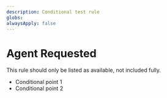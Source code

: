 ```yaml
---
description: Conditional test rule
globs:
alwaysApply: false
---
```


# Agent Requested

This rule should only be listed as available, not included fully.

- Conditional point 1
- Conditional point 2
